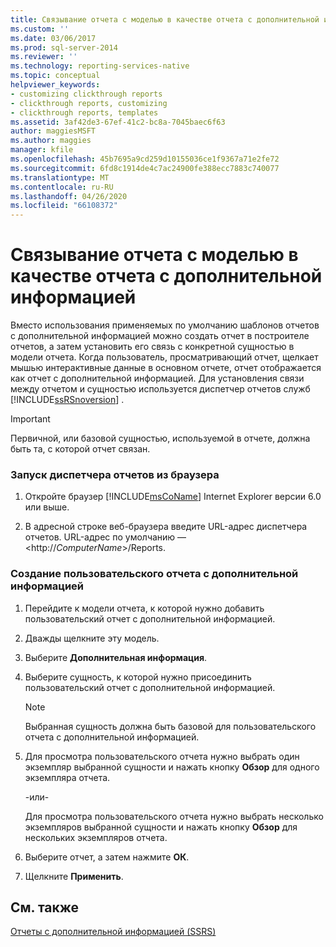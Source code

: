 ```yaml
---
title: Связывание отчета с моделью в качестве отчета с дополнительной информацией | Документация Майкрософт
ms.custom: ''
ms.date: 03/06/2017
ms.prod: sql-server-2014
ms.reviewer: ''
ms.technology: reporting-services-native
ms.topic: conceptual
helpviewer_keywords:
- customizing clickthrough reports
- clickthrough reports, customizing
- clickthrough reports, templates
ms.assetid: 3af42de3-67ef-41c2-bc8a-7045baec6f63
author: maggiesMSFT
ms.author: maggies
manager: kfile
ms.openlocfilehash: 45b7695a9cd259d10155036ce1f9367a71e2fe72
ms.sourcegitcommit: 6fd8c1914de4c7ac24900fe388ecc7883c740077
ms.translationtype: MT
ms.contentlocale: ru-RU
ms.lasthandoff: 04/26/2020
ms.locfileid: "66108372"
---
```

# <a name="link-a-report-to-a-model-as-a-clickthrough-report"></a>Связывание отчета с моделью в качестве отчета с дополнительной информацией
  Вместо использования применяемых по умолчанию шаблонов отчетов с дополнительной информацией можно создать отчет в построителе отчетов, а затем установить его связь с конкретной сущностью в модели отчета. Когда пользователь, просматривающий отчет, щелкает мышью интерактивные данные в основном отчете, отчет отображается как отчет с дополнительной информацией. Для установления связи между отчетом и сущностью используется диспетчер отчетов служб [!INCLUDE[ssRSnoversion](../includes/ssrsnoversion-md.md)] .  
  
> [!IMPORTANT]  
>  Первичной, или базовой сущностью, используемой в отчете, должна быть та, с которой отчет связан.  
  
### <a name="to-start-report-manager-from-a-browser"></a>Запуск диспетчера отчетов из браузера  
  
1.  Откройте браузер [!INCLUDE[msCoName](../includes/msconame-md.md)] Internet Explorer версии 6.0 или выше.  
  
2.  В адресной строке веб-браузера введите URL-адрес диспетчера отчетов. URL-адрес по умолчанию —\<http://*ComputerName*>/Reports.  
  
### <a name="to-create-a-customized-clickthrough-report"></a>Создание пользовательского отчета с дополнительной информацией  
  
1.  Перейдите к модели отчета, к которой нужно добавить пользовательский отчет с дополнительной информацией.  
  
2.  Дважды щелкните эту модель.  
  
3.  Выберите **Дополнительная информация**.  
  
4.  Выберите сущность, к которой нужно присоединить пользовательский отчет с дополнительной информацией.  
  
    > [!NOTE]  
    >  Выбранная сущность должна быть базовой для пользовательского отчета с дополнительной информацией.  
  
5.  Для просмотра пользовательского отчета нужно выбрать один экземпляр выбранной сущности и нажать кнопку **Обзор** для одного экземпляра отчета.  
  
     -или-  
  
     Для просмотра пользовательского отчета нужно выбрать несколько экземпляров выбранной сущности и нажать кнопку **Обзор** для нескольких экземпляров отчета.  
  
6.  Выберите отчет, а затем нажмите **ОК**.  
  
7.  Щелкните **Применить**.  
  
## <a name="see-also"></a>См. также  
 [Отчеты с дополнительной информацией &#40;SSRS&#41;](reports/clickthrough-reports-ssrs.md)  
  
  
